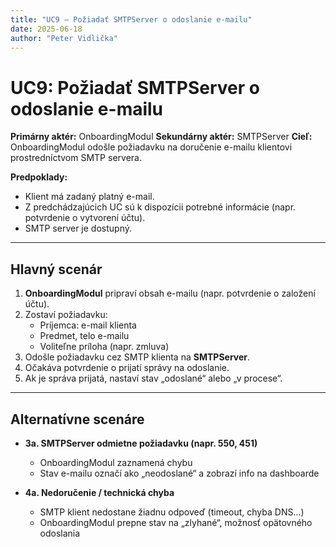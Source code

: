 ```yaml
---
title: "UC9 – Požiadať SMTPServer o odoslanie e-mailu"
date: 2025-06-18
author: "Peter Vidlička"
---
```


# UC9: Požiadať SMTPServer o odoslanie e-mailu

**Primárny aktér:** OnboardingModul
**Sekundárny aktér:** SMTPServer
**Cieľ:** OnboardingModul odošle požiadavku na doručenie e-mailu klientovi prostredníctvom SMTP servera.

**Predpoklady:**
- Klient má zadaný platný e-mail.
- Z predchádzajúcich UC sú k dispozícii potrebné informácie (napr. potvrdenie o vytvorení účtu).
- SMTP server je dostupný.

---

## Hlavný scenár

1. **OnboardingModul** pripraví obsah e-mailu (napr. potvrdenie o založení účtu).
2. Zostaví požiadavku:
   - Príjemca: e-mail klienta
   - Predmet, telo e-mailu
   - Voliteľne príloha (napr. zmluva)
3. Odošle požiadavku cez SMTP klienta na **SMTPServer**.
4. Očakáva potvrdenie o prijatí správy na odoslanie.
5. Ak je správa prijatá, nastaví stav „odoslané“ alebo „v procese“.

---

## Alternatívne scenáre

- **3a. SMTPServer odmietne požiadavku (napr. 550, 451)**
  - OnboardingModul zaznamená chybu
  - Stav e-mailu označí ako „neodoslané“ a zobrazí info na dashboarde

- **4a. Nedoručenie / technická chyba**
  - SMTP klient nedostane žiadnu odpoveď (timeout, chyba DNS...)
  - OnboardingModul prepne stav na „zlyhané“, možnosť opätovného odoslania

